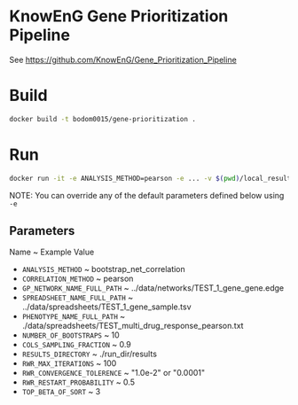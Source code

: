 # KnowEnG Gene Prioritization Pipeline
See https://github.com/KnowEnG/Gene_Prioritization_Pipeline

# Build
```bash
docker build -t bodom0015/gene-prioritization .
```

# Run
```bash
docker run -it -e ANALYSIS_METHOD=pearson -e ... -v $(pwd)/local_results:/home/test/run_dir bodom0015/gene-prioritization
```

NOTE: You can override any of the default parameters defined below using `-e`

## Parameters
Name          ~          Example Value
* `ANALYSIS_METHOD` ~ bootstrap_net_correlation
* `CORRELATION_METHOD` ~ pearson
* `GP_NETWORK_NAME_FULL_PATH` ~ ../data/networks/TEST_1_gene_gene.edge
* `SPREADSHEET_NAME_FULL_PATH` ~ ../data/spreadsheets/TEST_1_gene_sample.tsv
* `PHENOTYPE_NAME_FULL_PATH` ~ ./data/spreadsheets/TEST_multi_drug_response_pearson.txt
* `NUMBER_OF_BOOTSTRAPS` ~ 10
* `COLS_SAMPLING_FRACTION` ~ 0.9
* `RESULTS_DIRECTORY` ~ ./run_dir/results
* `RWR_MAX_ITERATIONS` ~ 100
* `RWR_CONVERGENCE_TOLERENCE` ~ "1.0e-2" or "0.0001"
* `RWR_RESTART_PROBABILITY` ~ 0.5
* `TOP_BETA_OF_SORT` ~ 3
